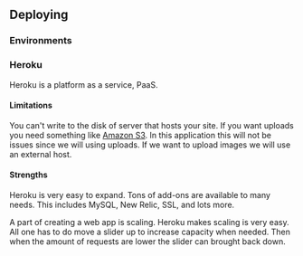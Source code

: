 ## Deploying### Environments ### HerokuHeroku is a platform as a service, PaaS.#### LimitationsYou can't write to the disk of server that hosts your site. If you want uploads you need something like [Amazon S3](http://aws.amazon.com/s3/). In this application this will not be issues since we will using uploads. If we want to upload images we will use an external host.#### StrengthsHeroku is very easy to expand. Tons of add-ons are available to many needs. This includes MySQL, New Relic, SSL, and lots more.A part of creating a web app is scaling. Heroku makes scaling is very easy. All one has to do move a slider up to increase capacity when needed. Then when the amount of requests are lower the slider can brought back down.